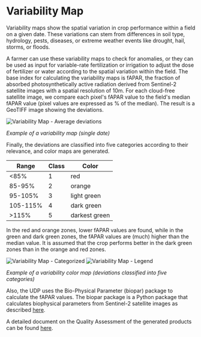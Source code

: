 # Variability Map
Variability maps show the spatial variation in crop performance within a field on a given date. These variations can stem from differences in soil type, hydrology, pests, diseases, or extreme weather events like drought, hail, storms, or floods.

A farmer can use these variability maps to check for anomalies, or they can be used as input for variable-rate fertilization or irrigation to adjust the dose of fertilizer or water according to the spatial variation within the field.
The base index for calculating the variability maps is fAPAR, the fraction of absorbed photosynthetically active radiation derived from Sentinel-2 satellite images with a spatial resolution of 10m. For each cloud-free satellite image, we compare each pixel's fAPAR value to the field's median fAPAR value (pixel values are expressed as % of the median). The result is a GeoTIFF image showing the deviations.

![Variability Map - Average deviations](https://artifactory.vgt.vito.be:443/auxdata-public/Nextland/services/descriptions/yieldpotentialmap/yieldmap_raw.png)

*Example of a variability map (single date)*

Finally, the deviations are classified into five categories according to their relevance, and color maps are generated.

| Range    | Class | Color           |
|----------|-------|-----------------|
| <85%     | 1     | red             |
| 85-95%   | 2     | orange          |
| 95-105%  | 3     | light green     |
| 105-115% | 4     | dark green      |
| >115%    | 5     | darkest green   |



In the red and orange zones, lower fAPAR values are found, while in the green and dark green zones, the fAPAR values are (much) higher than the median value. It is assumed that the crop performs better in the dark green zones than in the orange and red zones.


![Variability Map - Categorized](https://artifactory.vgt.vito.be:443/auxdata-public/Nextland/services/descriptions/yieldpotentialmap/yieldmap_categories.png)
![Variability Map - Legend](https://artifactory.vgt.vito.be:443/auxdata-public/Nextland/services/descriptions/yieldpotentialmap/yieldmap_legend.png)

*Example of a variability color map (deviations classified into five categories)*

Also, the UDP uses the Bio-Physical Parameter (biopar) package to calculate the fAPAR values. The biopar package is a Python package that calculates biophysical parameters from Sentinel-2 satellite images as described [here](http://step.esa.int/docs/extra/ATBD_S2ToolBox_L2B_V1.1.pdf). 

A detailed document on the Quality Assessment of the generated products can be found [here](https://docs.terrascope.be/DataProducts/Sentinel-2/ATBD/VITO_S2_QAR_S2_BIOPAR_inter-comparison_V200_V102.pdf).